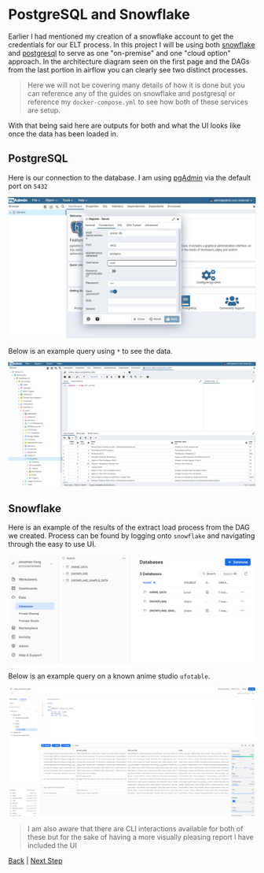 # PostgreSQL and Snowflake
Earlier I had mentioned my creation of a snowflake account to get the credentials for our ELT process. In this project I will be using both [snowflake](https://www.snowflake.com/en/) and [postgresql](https://www.postgresql.org/) to serve as one "on-premise" and one "cloud option" approach. In the architecture diagram seen on the first page and the DAGs from the last portion in airflow you can clearly see two distinct processes. 

> Here we will not be covering many details of how it is done but you can reference any of the guides on snowflake and postgresql or reference my ```docker-compose.yml``` to see how both of these services are setup.

With that being said here are outputs for both and what the UI looks like once the data has been loaded in.

## PostgreSQL
Here is our connection to the database. I am using [pgAdmin]() via the default port on ```5432``` 


![image](/assets/pg_server_conn.png)


Below is an example query using ```*``` to see the data.


![image](/assets/pg_query_example.png)


## Snowflake
Here is an example of the results of the extract load process from the DAG we created. Process can be found by logging onto ```snowflake``` and navigating through the easy to use UI.

![image](/assets/snowflake_ui.png)


Below is an example query on a known anime studio ```ufotable```.


![image](/assets/snowflake_query_example.png)


> I am also aware that there are CLI interactions available for both of these but for the sake of having a more visually pleasing report I have included the UI

[Back](https://github.com/jaytar0/DE_flow_anime_2022/blob/main/md_collection/db_choice.md) | [Next Step](https://github.com/jaytar0/DE_flow_anime_2022/blob/main/md_collection/dbt_process.md)
